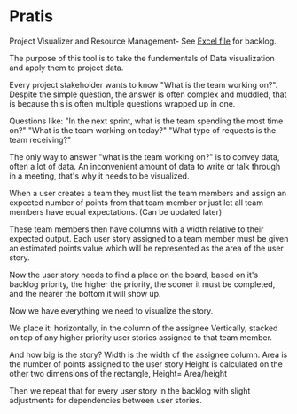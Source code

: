 # Pratis
Project Visualizer and Resource Management- See [Excel file](https://docs.google.com/spreadsheets/d/11TEWfOZyNgMLzpzHCXnEhNgLXW_EjZNpQxxE0afSQQM/edit?usp=sharing) for backlog. 

The purpose of this tool is to take the fundementals of Data visualization and apply them to project data. 

Every project stakeholder wants to know "What is the team working on?". Despite the simple question, the answer is often complex and muddled, that is because this is often multiple questions wrapped up in one. 

Questions like: 
"In the next sprint, what is the team spending the most time on?"
"What is the team working on today?"
"What type of requests is the team receiving?"

The only way to answer "what is the team working on?" is to convey data, often a lot of data. An inconvenient amount of data to write or talk through in a meeting, that's why it needs to be visualized. 

When a user creates a team they must list the team members and assign an expected number of points from that team member or just let all team members have equal expectations. (Can be updated later)

These team members then have columns with a width relative to their expected output. Each user story assigned to a team member must be given an estimated points value which will be represented as the area of the user story. 

Now the user story needs to find a place on the board, based on it's backlog priority, the higher the priority, the sooner it must be completed, and the nearer the bottom it will show up. 

Now we have everything we need to visualize the story.

We place it:
horizontally, in the column of the assignee
Vertically, stacked on top of any higher priority user stories assigned to that team member. 

And how big is the story?
Width is the width of the assignee column.
Area is the number of points assigned to the user story
Height is calculated on the other two dimensions of the rectangle, Height= Area/height

Then we repeat that for every user story in the backlog with slight adjustments for dependencies between user stories. 


